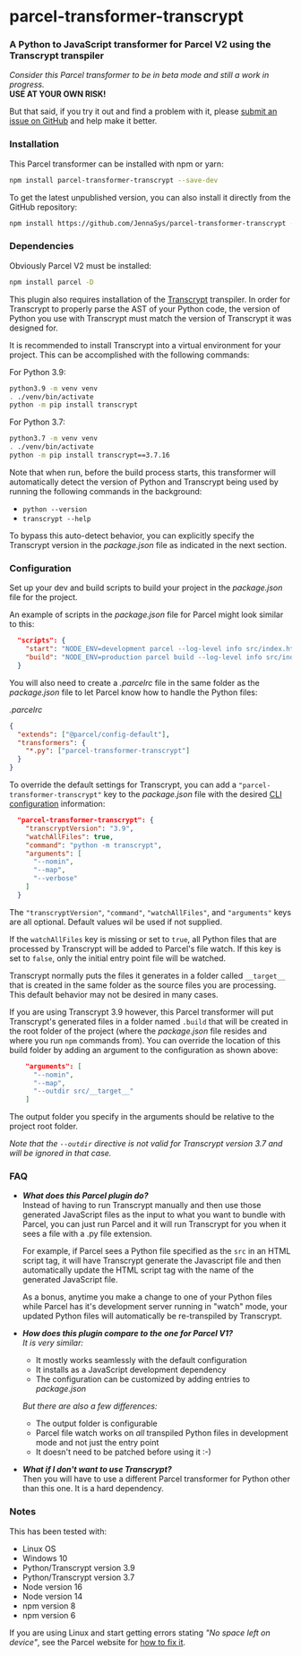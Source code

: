 # parcel-transformer-transcrypt
### A Python to JavaScript transformer for Parcel V2 using the Transcrypt transpiler
_Consider this Parcel transformer to be in beta mode and still a work in progress._    
**USE AT YOUR OWN RISK!**

But that said, if you try it out and find a problem with it, please [submit an issue on GitHub](https://github.com/JennaSys/parcel-transformer-transcrypt/issues) and help make it better.

### Installation
This Parcel transformer can be installed with npm or yarn:
```bash
npm install parcel-transformer-transcrypt --save-dev
```

To get the latest unpublished version, you can also install it directly from the GitHub repository:
```bash
npm install https://github.com/JennaSys/parcel-transformer-transcrypt --save-dev
```

### Dependencies
Obviously Parcel V2 must be installed:

```bash
npm install parcel -D
```
This plugin also requires installation of the [Transcrypt](https://www.transcrypt.org) transpiler.  In order for Transcrypt to properly parse the AST of your Python code, the version of Python you use with Transcrypt must match the version of Transcrypt it was designed for.

It is recommended to install Transcrypt into a virtual environment for your project.  This can be accomplished with the following commands:

For Python 3.9:  
```bash
python3.9 -m venv venv
. ./venv/bin/activate
python -m pip install transcrypt
```

For Python 3.7:  
```bash
python3.7 -m venv venv
. ./venv/bin/activate
python -m pip install transcrypt==3.7.16
```

Note that when run, before the build process starts, this transformer will automatically detect the version of Python and Transcrypt being used by running the following commands in the background:
- `python --version`
- `transcrypt --help`

To bypass this auto-detect behavior, you can explicitly specify the Transcrypt version in the _package.json_ file as indicated in the next section.

### Configuration
Set up your dev and build scripts to build your project in the _package.json_ file for the project.

An example of scripts in the _package.json_ file for Parcel might look similar to this:
```json
  "scripts": {
    "start": "NODE_ENV=development parcel --log-level info src/index.html --dist-dir dist/dev --port 8080",
    "build": "NODE_ENV=production parcel build --log-level info src/index.html --no-source-maps --dist-dir dist/prod --no-cache"
  }
```
You will also need to create a _.parcelrc_ file in the same folder as the _package.json_ file to let Parcel know how to handle the Python files:

_.parcelrc_
```json
{
  "extends": ["@parcel/config-default"],
  "transformers": {
    "*.py": ["parcel-transformer-transcrypt"]
  }
}
```

To override the default settings for Transcrypt, you can add a `"parcel-transformer-transcrypt"` key to the _package.json_ file with the desired [CLI configuration](https://www.transcrypt.org/docs/html/installation_use.html#available-command-line-switches) information:
```json
  "parcel-transformer-transcrypt": {
    "transcryptVersion": "3.9",
    "watchAllFiles": true,
    "command": "python -m transcrypt",
    "arguments": [
      "--nomin",
      "--map",
      "--verbose"
    ]
  }
```
The `"transcryptVersion"`, `"command"`, `"watchAllFiles"`, and `"arguments"` keys are all optional.  Default values wil be used if not supplied.

If the `watchAllFiles` key is missing or set to `true`, all Python files that are processed by Transcrypt will be added to Parcel's file watch.  If this key is set to `false`, only the initial entry point file will be watched. 

Transcrypt normally puts the files it generates in a folder called `__target__` that is created in the same folder as the source files you are processing. This default behavior may not be desired in many cases.  

If you are using Transcrypt 3.9 however, this Parcel transformer will put Transcrypt's generated files in a folder named `.build` that will be created in the root folder of the project (where the _package.json_ file resides and where you run `npm` commands from).
You can override the location of this build folder by adding an argument to the configuration as shown above:
```json
    "arguments": [
      "--nomin",
      "--map",
      "--outdir src/__target__"  
    ]
```
The output folder you specify in the arguments should be relative to the project root folder.  

_Note that the `--outdir` directive is not valid for Transcrypt version 3.7 and will be ignored in that case._


### FAQ
- **_What does this Parcel plugin do?_**  
  Instead of having to run Transcrypt manually and then use those generated JavaScript files as the input to what you want to bundle with Parcel, you can just run Parcel and it will run Transcrypt for you when it sees a file with a .py file extension.
  
  For example, if Parcel sees a Python file specified as the `src` in an HTML script tag, it will have Transcrypt generate the Javascript file and then automatically update the HTML script tag with the name of the generated JavaScript file. 
  
  As a bonus, anytime you make a change to one of your Python files while Parcel has it's development server running in "watch" mode, your updated Python files will automatically be re-transpiled by Transcrypt.
- **_How does this plugin compare to the one for Parcel V1?_**  
  _It is very similar:_
  - It mostly works seamlessly with the default configuration
  - It installs as a JavaScript development dependency
  - The configuration can be customized by adding entries to _package.json_

  _But there are also a few differences:_
  - The output folder is configurable
  - Parcel file watch works on _all_ transpiled Python files in development mode and not just the entry point
  - It doesn't need to be patched before using it :-)
- **_What if I don't want to use Transcrypt?_**  
  Then you will have to use a different Parcel transformer for Python other than this one.  It is a hard dependency.


### Notes
This has been tested with:
- Linux OS
- Windows 10
- Python/Transcrypt version 3.9
- Python/Transcrypt version 3.7
- Node version 16
- Node version 14
- npm version 8
- npm version 6


If you are using Linux and start getting errors stating *"No space left on device"*, see the Parcel website for [how to fix it](https://parceljs.org/features/development/#linux%3A-no-space-left-on-device).

